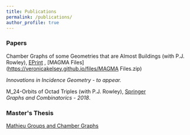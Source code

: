 ```yaml
---
title: Publications
permalink: /publications/
author_profile: true
---
```


### Papers

Chamber Graphs of some Geometries that are Almost Buildings (with P.J. Rowley), [EPrint](http://eprints.maths.manchester.ac.uk/2590/1/ChamberGraphsAlmostBuildings%20%281%29.pdf) , [MAGMA Files](https://veronicakelsey.github.io/files/MAGMA Files.zip) 

*Innovations in Incidence Geometry - to appear.*


M_24-Orbits of Octad Triples (with P.J. Rowley), [Springer](https://link.springer.com/article/10.1007%2Fs00373-018-1961-1)  
*Graphs and Combinatorics - 2018*.




### Master's Thesis

[Mathieu Groups and Chamber Graphs](https://veronicakelsey.github.io/files/MathieuGroups.pdf)  


